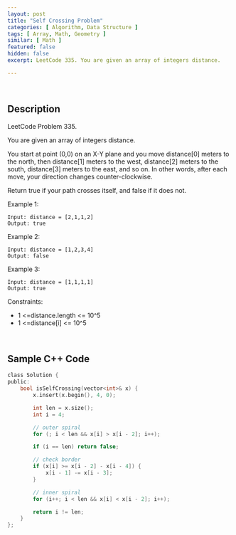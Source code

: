 ```yaml
---
layout: post
title: "Self Crossing Problem"
categories: [ Algorithm, Data Structure ]
tags: [ Array, Math, Geometry ]
similar: [ Math ]
featured: false
hidden: false
excerpt: LeetCode 335. You are given an array of integers distance.

---
```


<br />

## Description

LeetCode Problem 335.

You are given an array of integers distance.

You start at point (0,0) on an X-Y plane and you move distance[0] meters to the north, then distance[1] meters to the west, distance[2] meters to the south, distance[3] meters to the east, and so on. In other words, after each move, your direction changes counter-clockwise.

Return true if your path crosses itself, and false if it does not.

Example 1:
```
Input: distance = [2,1,1,2]
Output: true
```

Example 2:
```
Input: distance = [1,2,3,4]
Output: false
```

Example 3:
```
Input: distance = [1,1,1,1]
Output: true
```

Constraints:
* 1 <=distance.length <= 10^5
* 1 <=distance[i] <= 10^5

<br />

## Sample C++ Code


```c
class Solution {
public:
    bool isSelfCrossing(vector<int>& x) {
        x.insert(x.begin(), 4, 0);

        int len = x.size();
        int i = 4;

        // outer spiral
        for (; i < len && x[i] > x[i - 2]; i++);

        if (i == len) return false;

        // check border
        if (x[i] >= x[i - 2] - x[i - 4]) {
            x[i - 1] -= x[i - 3];
        }

        // inner spiral
        for (i++; i < len && x[i] < x[i - 2]; i++);

        return i != len;
    }
};
```


